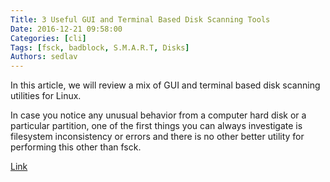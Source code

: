 ```yaml
---
Title: 3 Useful GUI and Terminal Based Disk Scanning Tools
Date: 2016-12-21 09:58:00
Categories: [cli]
Tags: [fsck, badblock, S.M.A.R.T, Disks]
Authors: sedlav
---
```


In this article, we will review a mix of GUI and terminal based disk scanning utilities for Linux.

In case you notice any unusual behavior from a computer hard disk or a particular partition, one of the first things you can always investigate is filesystem inconsistency or errors and there is no other better utility for performing this other than fsck.

[Link](http://www.tecmint.com/linux-disk-scanning-tools/)
